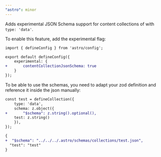```yaml
---
"astro": minor
---
```


Adds experimental JSON Schema support for content collections of with `type: 'data'`.

To enable this feature, add the experimental flag:

```diff
import { defineConfig } from 'astro/config';

export default defineConfig({
	experimental: {
+		contentCollectionJsonSchema: true
	}
});
```

To be able to use the schemas, you need to adapt your zod definition and reference it inside the json manually:

```diff
const test = defineCollection({
	type: 'data',
	schema: z.object({
+		"$schema": z.string().optional(),
    test: z.string()
	}),
});
```

```diff
{
+  "$schema": "../../../.astro/schemas/collections/test.json",
  "test": "test"
}
```
